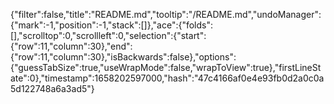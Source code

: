 {"filter":false,"title":"README.md","tooltip":"/README.md","undoManager":{"mark":-1,"position":-1,"stack":[]},"ace":{"folds":[],"scrolltop":0,"scrollleft":0,"selection":{"start":{"row":11,"column":30},"end":{"row":11,"column":30},"isBackwards":false},"options":{"guessTabSize":true,"useWrapMode":false,"wrapToView":true},"firstLineState":0},"timestamp":1658202597000,"hash":"47c4166af0e4e93fb0d2a0c0a5d122748a6a3ad5"}